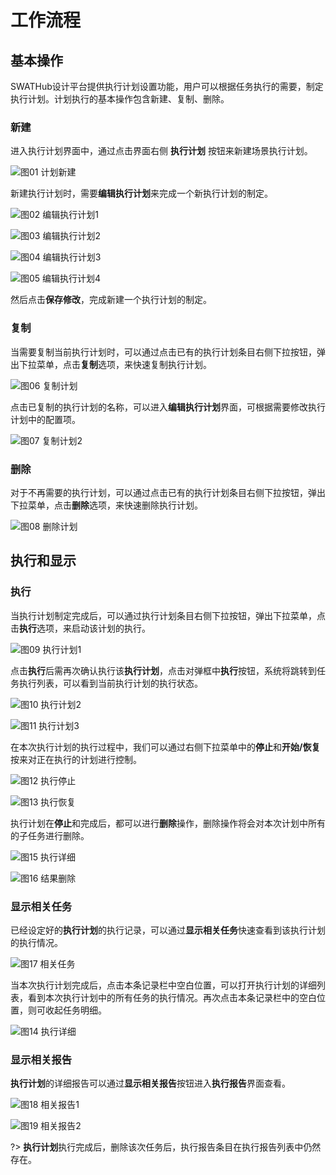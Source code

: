 工作流程
===


基本操作
---
SWATHub设计平台提供执行计划设置功能，用户可以根据任务执行的需要，制定执行计划。计划执行的基本操作包含新建、复制、删除。

### 新建

进入执行计划界面中，通过点击界面右侧 <i class = "fa fa-plus"></i> **执行计划** 按钮来新建场景执行计划。

![图01 计划新建](../assets/img/manual-plan-01.png)

新建执行计划时，需要**编辑执行计划**来完成一个新执行计划的制定。

![图02 编辑执行计划1](../assets/img/manual-plan-02.png)

![图03 编辑执行计划2](../assets/img/manual-plan-03.png)

![图04 编辑执行计划3](../assets/img/manual-plan-04.png)

![图05 编辑执行计划4](../assets/img/manual-plan-05.png)

然后点击**保存修改**，完成新建一个执行计划的制定。

### 复制

当需要复制当前执行计划时，可以通过点击已有的执行计划条目右侧下拉按钮，弹出下拉菜单，点击**复制**选项，来快速复制执行计划。

![图06 复制计划](../assets/img/manual-plan-06.png)

点击已复制的执行计划的名称，可以进入**编辑执行计划**界面，可根据需要修改执行计划中的配置项。

![图07 复制计划2](../assets/img/manual-plan-07.png)


### 删除

对于不再需要的执行计划，可以通过点击已有的执行计划条目右侧下拉按钮，弹出下拉菜单，点击**删除**选项，来快速删除执行计划。

![图08 删除计划](../assets/img/manual-plan-08.png)


执行和显示
---
### 执行

当执行计划制定完成后，可以通过执行计划条目右侧下拉按钮，弹出下拉菜单，点击**执行**选项，来启动该计划的执行。

![图09 执行计划1](../assets/img/manual-plan-09.png)

点击**执行**后需再次确认执行该**执行计划**，点击对弹框中**执行**按钮，系统将跳转到任务执行列表，可以看到当前执行计划的执行状态。

![图10 执行计划2](../assets/img/manual-plan-10.png)

![图11 执行计划3](../assets/img/manual-plan-11.png)

在本次执行计划的执行过程中，我们可以通过右侧下拉菜单中的**停止**和**开始/恢复**按来对正在执行的计划进行控制。

![图12 执行停止](../assets/img/manual-plan-12.png)

![图13 执行恢复](../assets/img/manual-plan-13.png)

执行计划在**停止**和完成后，都可以进行**删除**操作，删除操作将会对本次计划中所有的子任务进行删除。

![图15 执行详细](../assets/img/manual-plan-15.png)

![图16 结果删除](../assets/img/manual-plan-16.png)

### 显示相关任务

已经设定好的**执行计划**的执行记录，可以通过**显示相关任务**快速查看到该执行计划的执行情况。

![图17 相关任务](../assets/img/manual-plan-17.png)

当本次执行计划完成后，点击本条记录栏中空白位置，可以打开执行计划的详细列表，看到本次执行计划中的所有任务的执行情况。再次点击本条记录栏中的空白位置，则可收起任务明细。

![图14 执行详细](../assets/img/manual-plan-14.png)

### 显示相关报告

**执行计划**的详细报告可以通过**显示相关报告**按钮进入**执行报告**界面查看。

![图18 相关报告1](../assets/img/manual-plan-18.png)

![图19 相关报告2](../assets/img/manual-plan-19.png)

?> **执行计划**执行完成后，删除该次任务后，执行报告条目在执行报告列表中仍然存在。
